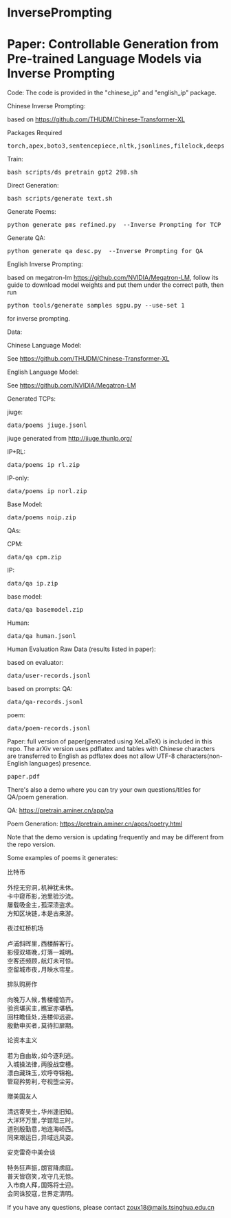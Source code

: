 # InversePrompting

# Paper: Controllable Generation from Pre-trained Language Models via Inverse Prompting

Code:
The code is provided in the "chinese_ip" and "english_ip" package.

Chinese Inverse Prompting:

based on https://github.com/THUDM/Chinese-Transformer-XL

Packages Required
<pre>
torch,apex,boto3,sentencepiece,nltk,jsonlines,filelock,deepspeed,pypinyin,pandas
</pre>

Train:
<pre>
bash scripts/ds_pretrain_gpt2_29B.sh
</pre>

Direct Generation:
<pre>
bash scripts/generate_text.sh
</pre>
Generate Poems:
<pre>
python generate_pms_refined.py  --Inverse Prompting for TCP Generation
</pre>
Generate QA:
<pre>
python generate_qa_desc.py  --Inverse Prompting for QA
</pre>
English Inverse Prompting: 

based on megatron-lm https://github.com/NVIDIA/Megatron-LM, follow its guide to download model weights and put them under the correct path, then run
<pre>
python tools/generate_samples_sgpu.py --use-set 1
</pre>
for inverse prompting.

Data:

Chinese Language Model:

See https://github.com/THUDM/Chinese-Transformer-XL

English Language Model:

See https://github.com/NVIDIA/Megatron-LM

Generated TCPs:

jiuge:<pre>data/poems_jiuge.jsonl</pre>
jiuge generated from http://jiuge.thunlp.org/

IP+RL: <pre>data/poems_ip_rl.zip</pre>
IP-only: <pre>data/poems_ip_norl.zip</pre>
Base Model: <pre>data/poems_noip.zip</pre>

QAs:

CPM: <pre>data/qa_cpm.zip</pre>
IP: <pre>data/qa_ip.zip</pre>
base model: <pre>data/qa_basemodel.zip</pre>
Human: <pre>data/qa_human.jsonl</pre>

Human Evaluation Raw Data (results listed in paper): 

based on evaluator: <pre>data/user-records.jsonl</pre>
based on prompts:
QA: <pre>data/qa-records.jsonl</pre>
poem: <pre>data/poem-records.jsonl</pre>

Paper: full version of paper(generated using XeLaTeX) is included in this repo. The arXiv version uses pdflatex and tables with Chinese characters are transferred to English as pdflatex does not allow UTF-8 characters(non-English languages) presence. 
<pre>
paper.pdf
</pre>

There's also a demo where you can try your own questions/titles for QA/poem generation.

QA:
https://pretrain.aminer.cn/app/qa

Poem Generation: 
https://pretrain.aminer.cn/apps/poetry.html

Note that the demo version is updating frequently and may be different from the repo version. 

Some examples of poems it generates:

<pre>
比特币

外挖无穷洞,机神犹未休。
卡中窥币影,池里验沙流。
屡载吸金主,孤深渍盗求。
方知区块链,本是古来游。
</pre>

<pre>
夜过虹桥机场 

卢浦斜晖里,西楼醉客行。
影侵双塔晚,灯落一城明。
空客还频顾,航灯未可惊。
空留城市夜,月映水帘星。
</pre>

<pre>
排队购房作 

向晚万人候,售楼幢馅齐。
验资堪买主,瞧室亦堪栖。
回柱瞻佳处,连楼仰远姿。
殷勤申买者,莫待扣扉期。
</pre>

<pre>
论资本主义 

若为自由故,如今逐利逃。
入城操法律,两股战空槽。
漂白藏珠玉,欢呼夺锦袍。
管窥矜势利,夸视堕尘劳。
</pre>

<pre>
赠美国友人

清远寄吴士,华州逢旧知。
大洋环万里,学馆阻三时。
道别殷勤意,地连海峤西。
同来艰运日,异域远风姿。
</pre>

<pre>
安克雷奇中美会谈

特务狂声振,朗官降虏庭。
普天皆窃笑,攻守几无惊。
入市商人拜,国殇将士迎。
会同诛狡寇,世界定清明。
</pre>



If you have any questions, please contact zoux18@mails.tsinghua.edu.cn 


